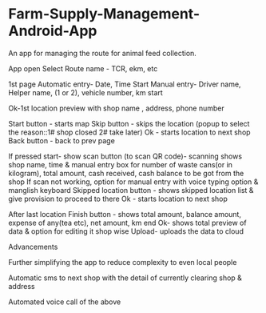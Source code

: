 # Farm-Supply-Management-Android-App
An app for managing the route for animal feed collection.




App open
Select Route name - TCR, ekm, etc

1st page
Automatic entry- Date, Time Start
Manual entry- Driver name, Helper name, (1 or 2), vehicle number, km start

Ok-1st location preview with shop name , address, phone number 

Start button - starts map
Skip button - skips the location (popup to select the reason::1# shop closed 2# take later)
Ok - starts location to next shop
Back button - back to prev page

If pressed start- show scan button (to scan QR code)- scanning shows shop name, time & manual entry box for number of waste cans(or in kilogram), total amount, cash received, cash balance to be got from the shop
If scan not working, option for manual entry with voice typing option & manglish keyboard
Skipped location button - shows skipped location list & give provision to proceed to there
Ok - starts location to next shop

After last location
Finish button - shows total amount, balance amount, expense of any(tea etc), net amount, km end
Ok- shows total preview of data & option for editing it shop wise 
Upload- uploads the data to cloud





Advancements


Further simplifying the app to reduce complexity to even local people

Automatic sms to next shop with the detail of currently clearing shop & address

Automated voice call of the above
